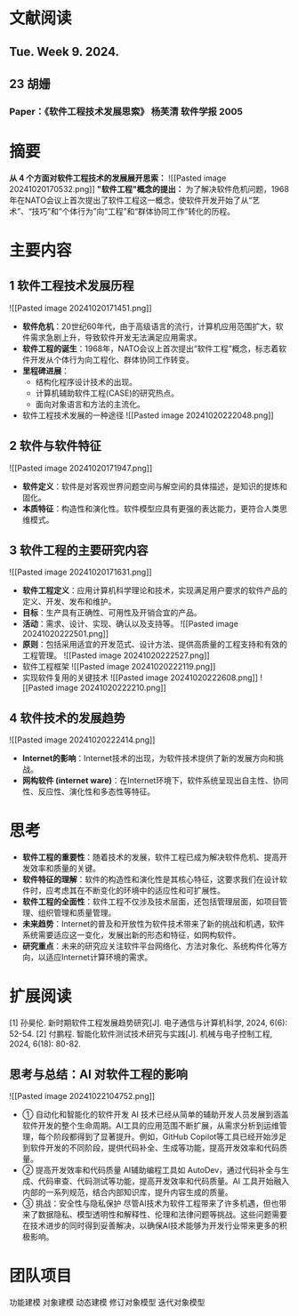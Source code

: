 # 文献阅读
## Tue. Week 9. 2024.
## 23 胡姗

### Paper：《软件工程技术发展思索》 杨芙清 软件学报 2005

# 摘要

**从 4 个方面对软件工程技术的发展展开思索：**
![[Pasted image 20241020170532.png]]
**"软件工程"概念的提出：**
为了解决软件危机问题，1968 年在NATO会议上首次提出了软件工程这一概念，使软件开发开始了从“艺术”、“技巧”和“个体行为”向“工程”和“群体协同工作”转化的历程。
# 主要内容
## 1 软件工程技术发展历程
![[Pasted image 20241020171451.png]]
- **软件危机**：20世纪60年代，由于高级语言的流行，计算机应用范围扩大，软件需求急剧上升，导致软件开发无法满足应用需求。
- **软件工程的诞生**：1968年，NATO会议上首次提出“软件工程”概念，标志着软件开发从个体行为向工程化、群体协同工作转变。
- **里程碑进展**：
    - 结构化程序设计技术的出现。
    - 计算机辅助软件工程(CASE)的研究热点。
    - 面向对象语言和方法的主流化。
- 软件工程技术发展的一种途径
![[Pasted image 20241020222048.png]]
## 2 软件与软件特征
![[Pasted image 20241020171947.png]]
- **软件定义**：软件是对客观世界问题空间与解空间的具体描述，是知识的提炼和固化。
- **本质特征**：构造性和演化性。软件模型应具有更强的表达能力，更符合人类思维模式。
## 3 软件工程的主要研究内容
![[Pasted image 20241020171631.png]]
- **软件工程定义**：应用计算机科学理论和技术，实现满足用户要求的软件产品的定义、开发、发布和维护。
- **目标**：生产具有正确性、可用性及开销合宜的产品。
- **活动**：需求、设计、实现、确认以及支持等。
![[Pasted image 20241020222501.png]]
- **原则**：包括采用适宜的开发范式、设计方法、提供高质量的工程支持和有效的工程管理。
![[Pasted image 20241020222527.png]]
- 软件工程框架
![[Pasted image 20241020222119.png]]
- 实现软件复用的关键技术
![[Pasted image 20241020222608.png]]
![[Pasted image 20241020222210.png]]
## 4 软件技术的发展趋势
![[Pasted image 20241020222414.png]]
- **Internet的影响**：Internet技术的出现，为软件技术提供了新的发展方向和挑战。
- **网构软件 (internet ware)**：在Internet环境下，软件系统呈现出自主性、协同性、反应性、演化性和多态性等特征。

# 思考
- **软件工程的重要性**：随着技术的发展，软件工程已成为解决软件危机、提高开发效率和质量的关键。
- **软件特征的理解**：软件的构造性和演化性是其核心特征，这要求我们在设计软件时，应考虑其在不断变化的环境中的适应性和可扩展性。
- **软件工程的全面性**：软件工程不仅涉及技术层面，还包括管理层面，如项目管理、组织管理和质量管理。
- **未来趋势**：Internet的普及和开放性为软件技术带来了新的挑战和机遇，软件系统需要适应这一变化，发展出新的形态和特征，如网构软件。
- **研究重点**：未来的研究应关注软件平台网络化、方法对象化、系统构件化等方向，以适应Internet计算环境的需求。
# 扩展阅读
[1] 孙昊伦. 新时期软件工程发展趋势研究[J]. 电子通信与计算机科学, 2024, 6(6): 52-54.
[2] 付鹏程. 智能化软件测试技术研究与实践[J]. 机械与电子控制工程, 2024, 6(18): 80-82.
## 思考与总结：AI 对软件工程的影响
![[Pasted image 20241022104752.png]]

- ① 自动化和智能化的软件开发
AI 技术已经从简单的辅助开发人员发展到涵盖软件开发的整个生命周期。AI工具的应用范围不断扩展，从需求分析到运维管理，每个阶段都得到了显著提升。例如，GitHub Copilot等工具已经开始涉足到软件开发的不同阶段，提供代码补全、生成等功能，提高开发效率和代码质量。
- ② 提高开发效率和代码质量
AI辅助编程工具如 AutoDev，通过代码补全与生成、代码审查、代码测试等功能，提高开发效率和代码质量。AI 工具开始融入内部的一系列规范，结合内部知识库，提升内容生成的质量。
- ③ 挑战：安全性与隐私保护
尽管AI技术为软件工程带来了许多机遇，但也带来了数据隐私、模型透明性和解释性、伦理和法律问题等挑战。这些问题需要在技术进步的同时得到妥善解决，以确保AI技术能够为开发行业带来更多的积极影响。


# 团队项目

功能建模
对象建模
动态建模
修订对象模型
迭代对象模型